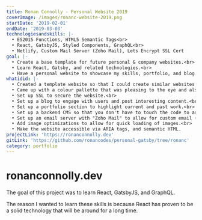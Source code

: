 ```yaml
---
title: Ronan Connolly - Personal Website 2019
coverImage: /images/ronanc-website-2019.png
startDate: '2019-02-01'
endDate: '2019-03-03'
technologiesandskills: |-
  • ES2015 Functions, HTML5 Semantic Tags<br>
  • React, GatsbyJS, Styled Components, GraphQL<br>
  • Netlify, Custom Mail Server (Zoho Mail), Lets Encrypt SSL Cert
goal: |-
  • Create a base template for future personal & company websites.<br>
  • Learn React, Gatsby, and related technologies.<br>
  • Have a personal website to showcase my skills, portfolio, and blog.
whatidid: |-
  • Created a template website so that I could create similar websites for others in the future.<br>
  • Came up with a colour pallette that was pleasing to the eye and also accessible to those with vision issues.<br>
  • Set up SSL to secure the website.<br>
  • Set up a blog to engage with users and post interesting content.<br>
  • Set up a portfolio section to highlight current and past work.<br>
  • Set up a backend CMS so that you don't have to touch the code to add content.<br>
  • Set up an email server with "Zoho Mail" to allow for custom email (hello@ronanconnolly.dev).<br>
  • Add image optimizations to allow for quick loading of images.<br>
  • Make the website accessible via ARIA tags, and semantic HTML.
projectLink: 'https://ronanconnolly.dev'
gitLink: 'https://github.com/ronancodes/personal-gatsby/tree/ronanc'
category: portfolio
---
```


# ronanconnolly.dev

The goal of this project was to learn React, GatsbyJS, and GraphQL.

The reason I wanted to learn these skills is because React has proven to be a solid technology that will be around for a long time.
